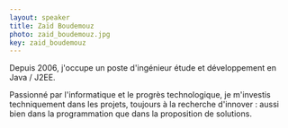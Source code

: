 ```yaml
---
layout: speaker
title: Zaïd Boudemouz
photo: zaid_boudemouz.jpg
key: zaid_boudemouz
---
```


Depuis 2006, j'occupe un poste d'ingénieur étude et développement en Java / J2EE.

Passionné par l'informatique et le progrès technologique, je m'investis techniquement dans les projets, toujours à la recherche d'innover : aussi bien dans la programmation que dans la proposition de solutions.